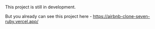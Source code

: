 This project is still in development. 

But you already can see this project here - https://airbnb-clone-seven-ruby.vercel.app/
